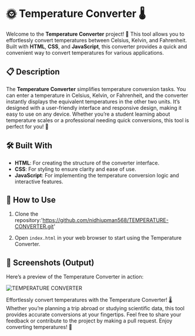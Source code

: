 

# 🌞 Temperature Converter 🌡️

Welcome to the **Temperature Converter** project! 🎉 This tool allows you to effortlessly convert temperatures between Celsius, Kelvin, and Fahrenheit. Built with **HTML**, **CSS**, and **JavaScript**, this converter provides a quick and convenient way to convert temperatures for various applications.

## 📋 Description

The **Temperature Converter** simplifies temperature conversion tasks. You can enter a temperature in Celsius, Kelvin, or Fahrenheit, and the converter instantly displays the equivalent temperatures in the other two units. It’s designed with a user-friendly interface and responsive design, making it easy to use on any device. Whether you’re a student learning about temperature scales or a professional needing quick conversions, this tool is perfect for you! 🌟

## 🛠️ Built With

- **HTML**: For creating the structure of the converter interface.
- **CSS**: For styling to ensure clarity and ease of use.
- **JavaScript**: For implementing the temperature conversion logic and interactive features.

## 🚀 How to Use

1. Clone the repository:'https://github.com/nidhiupman568/TEMPERATURE-CONVERTER.git'
   
2. Open `index.html` in your web browser to start using the Temperature Converter.

## 📸 Screenshots (Output)

Here’s a preview of the Temperature Converter in action:

![TEMPERATURE CONVERTER](https://github.com/nidhiupman568/TEMPERATURE-CONVERTER/assets/130860182/e4d6aede-adf4-4124-a5e9-1068e19f08fb)


Effortlessly convert temperatures with the Temperature Converter! 🌡️ Whether you’re planning a trip abroad or studying scientific data, this tool provides accurate conversions at your fingertips. Feel free to share your feedback or contribute to the project by making a pull request. Enjoy converting temperatures! 🌟
